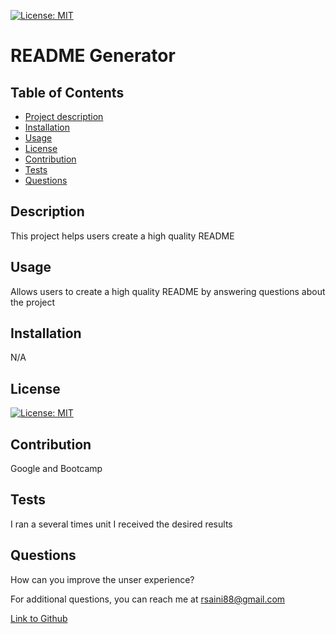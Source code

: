 [![License: MIT](https://img.shields.io/badge/License-MIT-yellow.svg)](https://opensource.org/licenses/MIT)
  

  # README Generator
  
  ## Table of Contents
  - [Project description](#description)
  - [Installation](#installation)
  - [Usage](#usage)
  - [License](#license)
  - [Contribution](#contribution)
  - [Tests](#tests)
  - [Questions](#questions)


  ## Description 
 
  This project helps users create a high quality README

  ## Usage 
 
  Allows users to create a high quality README by answering questions about the project

  ## Installation 
  
  N/A

  ## License 
  
  [![License: MIT](https://img.shields.io/badge/License-MIT-yellow.svg)](https://opensource.org/licenses/MIT)

  ## Contribution 
  
  Google and Bootcamp

  ## Tests 
  
  I ran a several times unit I received the desired results

  ## Questions 
  
  How can you improve the unser experience?

  For additional questions, you can reach me at rsaini88@gmail.com

  [Link to Github](https://github.com/rjsaini88)
